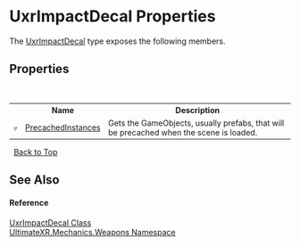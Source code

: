 # UxrImpactDecal Properties
 

The <a href="T_UltimateXR_Mechanics_Weapons_UxrImpactDecal">UxrImpactDecal</a> type exposes the following members.


## Properties
&nbsp;<table><tr><th></th><th>Name</th><th>Description</th></tr><tr><td>![Public property](media/pubproperty.gif "Public property")</td><td><a href="P_UltimateXR_Mechanics_Weapons_UxrImpactDecal_PrecachedInstances">PrecachedInstances</a></td><td>
Gets the GameObjects, usually prefabs, that will be precached when the scene is loaded.</td></tr></table>&nbsp;
<a href="#uxrimpactdecal-properties">Back to Top</a>

## See Also


#### Reference
<a href="T_UltimateXR_Mechanics_Weapons_UxrImpactDecal">UxrImpactDecal Class</a><br /><a href="N_UltimateXR_Mechanics_Weapons">UltimateXR.Mechanics.Weapons Namespace</a><br />